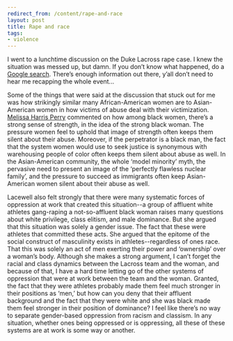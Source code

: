```yaml
---
redirect_from: /content/rape-and-race
layout: post
title: Rape and race
tags:
- violence
---
```

I went to a lunchtime discussion on the Duke Lacross rape case. I knew the situation was messed up, but damn. If you don’t know what happened, do a [Google search](http://www.google.com/search?q=duke+rape+case). There’s enough information out there, y’all don’t need to hear me recapping the whole event...

Some of the things that were said at the discussion that stuck out for me was how strikingly similar many African-American women are to Asian-American women in how victims of abuse deal with their victimization. [Melissa Harris Perry](http://melissaharrisperry.com/) commented on how among black women, there’s a strong sense of strength, in the idea of the strong black woman. The pressure women feel to uphold that image of strength often keeps them silent about their abuse. Moreover, if the perpetrator is a black man, the fact that the system women would use to seek justice is synonymous with warehousing people of color often keeps them silent about abuse as well. In the Asian-American community, the whole ‘model minority’ myth, the pervasive need to present an image of the ‘perfectly flawless nuclear family’, and the pressure to succeed as immigrants often keep Asian-American women silent about their abuse as well.

Lacewell also felt strongly that there were many systematic forces of oppression at work that created this situation--a group of affluent white athletes gang-raping a not-so-affluent black woman raises many questions about white privilege, class elitism, and male dominance. But she argued that this situation was solely a gender issue. The fact that these were athletes that committed these acts. She argued that the epitome of the social construct of masculinity exists in athletes--regardless of ones race. That this was solely an act of men exerting their power and ‘ownership’ over a woman’s body. Although she makes a strong argument, I can’t forget the racial and class dynamics between the Lacross team and the woman, and because of that, I have a hard time letting go of the other systems of oppression that were at work between the team and the woman. Granted, the fact that they were athletes probably made them feel much stronger in their positions as ‘men,’ but how can you deny that their affluent background and the fact that they were white and she was black made them feel stronger in their position of dominance? I feel like there’s no way to separate gender-based oppression from racism and classism. In any situation, whether ones being oppressed or is oppressing, all these of these systems are at work is some way or another. 
